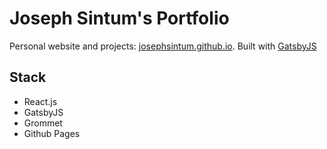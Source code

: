 # Joseph Sintum's Portfolio

Personal website and projects: [josephsintum.github.io](https://josephsintum.github.io/). Built with [GatsbyJS](https://www.gatsbyjs.org/)

## Stack

- React.js
- GatsbyJS
- Grommet
- Github Pages